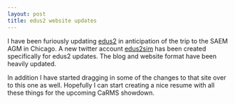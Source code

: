 ```yaml
---
layout: post
title: edus2 website updates
---
```


I have been furiously updating [edus2](http://www.edus2.com) in anticipation of the trip to the SAEM AGM in Chicago. A new twitter account [edus2sim](http://www.twitter.com/edus2sim) has been created specifically for edus2 updates.  The blog and website format have been heavily updated.

In addition I have started dragging in some of the changes to that site over to this one as well.  Hopefully I can start creating a nice resume with all these things for the upcoming CaRMS showdown.
